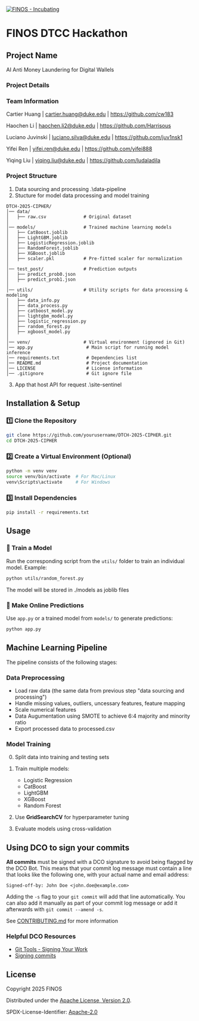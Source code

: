 [![FINOS - Incubating](https://cdn.jsdelivr.net/gh/finos/contrib-toolbox@master/images/badge-incubating.svg)](https://finosfoundation.atlassian.net/wiki/display/FINOS/Incubating)

# FINOS DTCC Hackathon 


## Project Name
AI Anti Money Laundering for Digital Wallels

### Project Details


### Team Information
Cartier Huang | <cartier.huang@duke.edu> | https://github.com/cw183

Haochen Li | <haochen.li2@duke.edu>	| https://github.com/Harrisous

Luciano Juvinski | <luciano.silva@duke.edu> | https://github.com/juv1nsk1

Yifei Ren | <yifei.ren@duke.edu> | https://github.com/yifei888

Yiqing Liu | <yiqing.liu@duke.edu> | https://github.com/ludaladila

### Project Structure
1. Data sourcing and processing
.\data-pipeline
2. Stucture for model data processing and model training
```
DTCH-2025-CIPHER/
│── data/
│   ├── raw.csv              # Original dataset
│
│── models/                  # Trained machine learning models
│   ├── CatBoost.joblib
│   ├── LightGBM.joblib
│   ├── LogisticRegression.joblib
│   ├── RandomForest.joblib
│   ├── XGBoost.joblib
│   ├── scaler.pkl           # Pre-fitted scaler for normalization
│
│── test_post/               # Prediction outputs
│   ├── predict_prob0.json
│   ├── predict_prob1.json
│
│── utils/                   # Utility scripts for data processing & modeling
│   ├── data_info.py
│   ├── data_process.py
│   ├── catboost_model.py
│   ├── lightgbm_model.py
│   ├── logistic_regression.py
│   ├── random_forest.py
│   ├── xgboost_model.py
│
│── venv/                    # Virtual environment (ignored in Git)
│── app.py                    # Main script for running model inference
│── requirements.txt          # Dependencies list
│── README.md                 # Project documentation
│── LICENSE                   # License information
│── .gitignore                # Git ignore file
```
3. App that host API for request
.\site-sentinel

## Installation & Setup
### 1️⃣ Clone the Repository
```bash
git clone https://github.com/yourusername/DTCH-2025-CIPHER.git
cd DTCH-2025-CIPHER
```

### 2️⃣ Create a Virtual Environment (Optional)
```bash
python -m venv venv
source venv/bin/activate  # For Mac/Linux
venv\Scripts\activate     # For Windows
```

### 3️⃣ Install Dependencies
```bash
pip install -r requirements.txt
```

## Usage
### 🔹 Train a Model
Run the corresponding script from the `utils/` folder to train an individual model. Example:
```bash
python utils/random_forest.py
```
The model will be stored in ./models as joblib files

### 🔹 Make Online Predictions
Use `app.py` or a trained model from `models/` to generate predictions:
```bash
python app.py
```

## Machine Learning Pipeline
The pipeline consists of the following stages:
### Data Preprocessing
   - Load raw data (the same data from previous step "data sourcing and processing")
   - Handle missing values, outliers, uncessary features, feature mapping  
   - Scale numerical features
   - Data Augumentation using SMOTE to achieve 6:4 majority and minority ratio
   - Export processed data to processed.csv

### Model Training
0. Split data into training and testing sets
1. Train multiple models:
   - Logistic Regression
   - CatBoost
   - LightGBM
   - XGBoost
   - Random Forest

2. Use **GridSearchCV** for hyperparameter tuning  
3. Evaluate models using cross-validation 

## Using DCO to sign your commits

**All commits** must be signed with a DCO signature to avoid being flagged by the DCO Bot. This means that your commit log message must contain a line that looks like the following one, with your actual name and email address:

```
Signed-off-by: John Doe <john.doe@example.com>
```

Adding the `-s` flag to your `git commit` will add that line automatically. You can also add it manually as part of your commit log message or add it afterwards with `git commit --amend -s`.

See [CONTRIBUTING.md](./.github/CONTRIBUTING.md) for more information

### Helpful DCO Resources
- [Git Tools - Signing Your Work](https://git-scm.com/book/en/v2/Git-Tools-Signing-Your-Work)
- [Signing commits
](https://docs.github.com/en/github/authenticating-to-github/signing-commits)


## License

Copyright 2025 FINOS

Distributed under the [Apache License, Version 2.0](http://www.apache.org/licenses/LICENSE-2.0).

SPDX-License-Identifier: [Apache-2.0](https://spdx.org/licenses/Apache-2.0)









